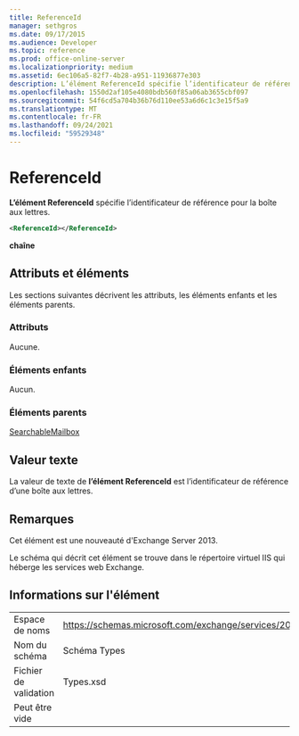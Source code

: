 ```yaml
---
title: ReferenceId
manager: sethgros
ms.date: 09/17/2015
ms.audience: Developer
ms.topic: reference
ms.prod: office-online-server
ms.localizationpriority: medium
ms.assetid: 6ec106a5-82f7-4b28-a951-11936877e303
description: L’élément ReferenceId spécifie l’identificateur de référence pour la boîte aux lettres.
ms.openlocfilehash: 1550d2af105e4080bdb560f85a06ab3655cbf097
ms.sourcegitcommit: 54f6cd5a704b36b76d110ee53a6d6c1c3e15f5a9
ms.translationtype: MT
ms.contentlocale: fr-FR
ms.lasthandoff: 09/24/2021
ms.locfileid: "59529348"
---
```

# <a name="referenceid"></a>ReferenceId

**L’élément ReferenceId** spécifie l’identificateur de référence pour la boîte aux lettres. 
  
```XML
<ReferenceId></ReferenceId>
```

 **chaîne**
## <a name="attributes-and-elements"></a>Attributs et éléments

Les sections suivantes décrivent les attributs, les éléments enfants et les éléments parents.
  
### <a name="attributes"></a>Attributs

Aucune.
  
### <a name="child-elements"></a>Éléments enfants

Aucun.
  
### <a name="parent-elements"></a>Éléments parents

[SearchableMailbox](searchablemailbox.md)
  
## <a name="text-value"></a>Valeur texte

La valeur de texte de **l’élément ReferenceId** est l’identificateur de référence d’une boîte aux lettres. 
  
## <a name="remarks"></a>Remarques

Cet élément est une nouveauté d'Exchange Server 2013.
  
Le schéma qui décrit cet élément se trouve dans le répertoire virtuel IIS qui héberge les services web Exchange.
  
## <a name="element-information"></a>Informations sur l'élément

|||
|:-----|:-----|
|Espace de noms  <br/> |https://schemas.microsoft.com/exchange/services/2006/types  <br/> |
|Nom du schéma  <br/> |Schéma Types  <br/> |
|Fichier de validation  <br/> |Types.xsd  <br/> |
|Peut être vide  <br/> ||
   

